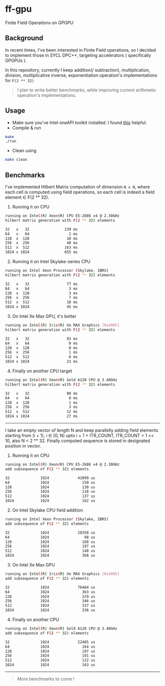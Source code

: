 # ff-gpu
Finite Field Operations on GPGPU

## Background

In recent times, I've been interested in Finite Field operations, so I decided to implement those in SYCL DPC++, targeting accelerators ( specifically GPGPUs ).

In this repository, currently I keep addition(/ subtraction), multiplication, division, multiplicative inverse, exponentiation operation's implementations for `F(2 ** 32)`

> I plan to write better benchmarks, while improving current arithmetic operation's implementations.

## Usage

- Make sure you've Intel oneAPI toolkit installed. I found [this](https://software.intel.com/content/www/us/en/develop/documentation/installation-guide-for-intel-oneapi-toolkits-linux/top/installation/install-using-package-managers/apt.html#apt) helpful.
- Compile & run

```bash
make
./run
```

- Clean using

```bash
make clean
```

## Benchmarks

I've implemented Hilbert Matrix computation of dimension `N x N`, where each cell is computed using field operations, so each cell is indeed a field element ∈ F(2 ** 32).

1. Running it on CPU

```bash
running on Intel(R) Xeon(R) CPU E5-2686 v4 @ 2.30GHz
hilbert matrix generation with F(2 ** 32) elements

32   x   32			       139 ms
64   x   64			         2 ms
128  x  128			        10 ms
256  x  256			        40 ms
512  x  512			       163 ms
1024 x 1024			       655 ms
```

2. Running it on Intel Skylake-series CPU

```bash
running on Intel Xeon Processor (Skylake, IBRS)
hilbert matrix generation with F(2 ** 32) elements

32   x   32			        77 ms
64   x   64			         3 ms
128  x  128			         3 ms
256  x  256			         7 ms
512  x  512			        18 ms
1024 x 1024			        45 ms
```

3. On Intel Xe Max GPU, it's better

```bash
running on Intel(R) Iris(R) Xe MAX Graphics [0x4905]
hilbert matrix generation with F(2 ** 32) elements

32   x   32			        93 ms
64   x   64			         0 ms
128  x  128			         0 ms
256  x  256			         1 ms
512  x  512			         6 ms
1024 x 1024			        23 ms
```

4. Finally on another CPU target

```bash
running on Intel(R) Xeon(R) Gold 6128 CPU @ 3.40GHz
hilbert matrix generation with F(2 ** 32) elements

32   x   32			        80 ms
64   x   64			         0 ms
128  x  128			         1 ms
256  x  256			         3 ms
512  x  512			        12 ms
1024 x 1024			        27 ms
```

---

I take an empty vector of length N and keep parallelly adding field elements starting from (i + 1), i ∈ [0, N) upto i + 1 + ITR_COUNT, ITR_COUNT = 1 << 10, also N < 2 ** 32. Finally computed sequence is stored in designated position in vector.

1. Running it on CPU

```bash
running on Intel(R) Xeon(R) CPU E5-2686 v4 @ 2.30GHz
add subsequence of F(2 ** 32) elements

32   		    1024		     41099 us
64   		    1024		       150 us
128  		    1024		       130 us
256  		    1024		       118 us
512  		    1024		       137 us
1024 		    1024		       162 us
```

2. On Intel Skylake CPU field addition

```bash
running on Intel Xeon Processor (Skylake, IBRS)
add subsequence of F(2 ** 32) elements

32   		    1024		     28358 us
64   		    1024		        98 us
128  		    1024		       168 us
256  		    1024		       197 us
512  		    1024		       148 us
1024 		    1024		       368 us
```

3. On Intel Xe Max GPU

```bash
running on Intel(R) Iris(R) Xe MAX Graphics [0x4905]
add subsequence of F(2 ** 32) elements

32   		    1024		     76484 us
64   		    1024		       363 us
128  		    1024		       329 us
256  		    1024		       346 us
512  		    1024		       337 us
1024 		    1024		       336 us
```

4. Finally on another CPU

```bash
running on Intel(R) Xeon(R) Gold 6128 CPU @ 3.40GHz
add subsequence of F(2 ** 32) elements

32   		    1024		     22485 us
64   		    1024		       164 us
128  		    1024		       197 us
256  		    1024		       191 us
512  		    1024		       122 us
1024 		    1024		       163 us
```

---
> More benchmarks to come !
